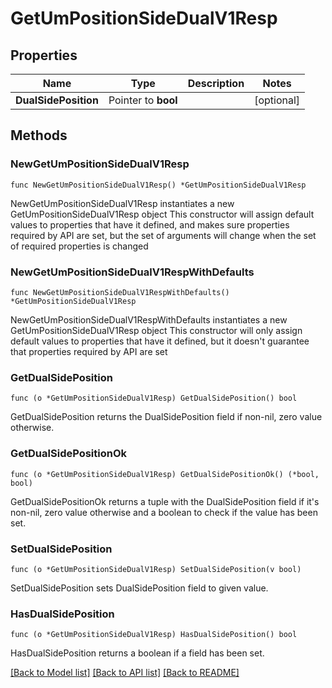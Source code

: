 # GetUmPositionSideDualV1Resp

## Properties

Name | Type | Description | Notes
------------ | ------------- | ------------- | -------------
**DualSidePosition** | Pointer to **bool** |  | [optional] 

## Methods

### NewGetUmPositionSideDualV1Resp

`func NewGetUmPositionSideDualV1Resp() *GetUmPositionSideDualV1Resp`

NewGetUmPositionSideDualV1Resp instantiates a new GetUmPositionSideDualV1Resp object
This constructor will assign default values to properties that have it defined,
and makes sure properties required by API are set, but the set of arguments
will change when the set of required properties is changed

### NewGetUmPositionSideDualV1RespWithDefaults

`func NewGetUmPositionSideDualV1RespWithDefaults() *GetUmPositionSideDualV1Resp`

NewGetUmPositionSideDualV1RespWithDefaults instantiates a new GetUmPositionSideDualV1Resp object
This constructor will only assign default values to properties that have it defined,
but it doesn't guarantee that properties required by API are set

### GetDualSidePosition

`func (o *GetUmPositionSideDualV1Resp) GetDualSidePosition() bool`

GetDualSidePosition returns the DualSidePosition field if non-nil, zero value otherwise.

### GetDualSidePositionOk

`func (o *GetUmPositionSideDualV1Resp) GetDualSidePositionOk() (*bool, bool)`

GetDualSidePositionOk returns a tuple with the DualSidePosition field if it's non-nil, zero value otherwise
and a boolean to check if the value has been set.

### SetDualSidePosition

`func (o *GetUmPositionSideDualV1Resp) SetDualSidePosition(v bool)`

SetDualSidePosition sets DualSidePosition field to given value.

### HasDualSidePosition

`func (o *GetUmPositionSideDualV1Resp) HasDualSidePosition() bool`

HasDualSidePosition returns a boolean if a field has been set.


[[Back to Model list]](../README.md#documentation-for-models) [[Back to API list]](../README.md#documentation-for-api-endpoints) [[Back to README]](../README.md)


